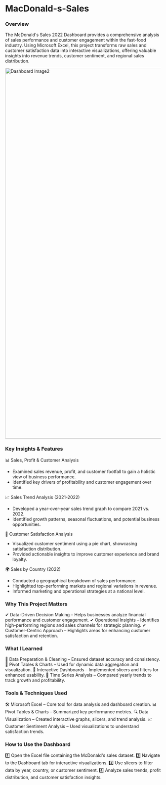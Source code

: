 # MacDonald-s-Sales

### Overview

The McDonald's Sales 2022 Dashboard provides a comprehensive analysis of sales performance and customer engagement within the fast-food industry. Using Microsoft Excel, this project transforms raw sales and customer satisfaction data into interactive visualizations, offering valuable insights into revenue trends, customer sentiment, and regional sales distribution.

<img width="1199" alt="Dashboard Image2" src="https://github.com/user-attachments/assets/e4eee247-7cbe-475e-b86f-3b2f611015f7" />

### Key Insights & Features

📊 Sales, Profit & Customer Analysis
- Examined sales revenue, profit, and customer footfall to gain a holistic view of business performance.
- Identified key drivers of profitability and customer engagement over time.

📈 Sales Trend Analysis (2021-2022)
- Developed a year-over-year sales trend graph to compare 2021 vs. 2022.
- Identified growth patterns, seasonal fluctuations, and potential business opportunities.

🎯 Customer Satisfaction Analysis
- Visualized customer sentiment using a pie chart, showcasing satisfaction distribution.
- Provided actionable insights to improve customer experience and brand loyalty.

🌍 Sales by Country (2022)
- Conducted a geographical breakdown of sales performance.
- Highlighted top-performing markets and regional variations in revenue.
- Informed marketing and operational strategies at a national level.

### Why This Project Matters

✔ Data-Driven Decision Making – Helps businesses analyze financial performance and customer engagement.
✔ Operational Insights – Identifies high-performing regions and sales channels for strategic planning.
✔ Customer-Centric Approach – Highlights areas for enhancing customer satisfaction and retention.

### What I Learned

📌 Data Preparation & Cleaning – Ensured dataset accuracy and consistency.
📌 Pivot Tables & Charts – Used for dynamic data aggregation and visualization.
📌 Interactive Dashboards – Implemented slicers and filters for enhanced usability.
📌 Time Series Analysis – Compared yearly trends to track growth and profitability.

### Tools & Techniques Used

🛠 Microsoft Excel – Core tool for data analysis and dashboard creation.
📊 Pivot Tables & Charts – Summarized key performance metrics.
🔍 Data Visualization – Created interactive graphs, slicers, and trend analysis.
📈 Customer Sentiment Analysis – Used visualizations to understand satisfaction trends.

### How to Use the Dashboard

1️⃣ Open the Excel file containing the McDonald's sales dataset.
2️⃣ Navigate to the Dashboard tab for interactive visualizations.
3️⃣ Use slicers to filter data by year, country, or customer sentiment.
4️⃣ Analyze sales trends, profit distribution, and customer satisfaction insights.

